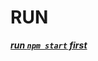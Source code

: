 # RUN

[***run `npm start` first***](https://medium.com/@slavik_210/symlinks-on-react-native-ae73ed63e4a7)